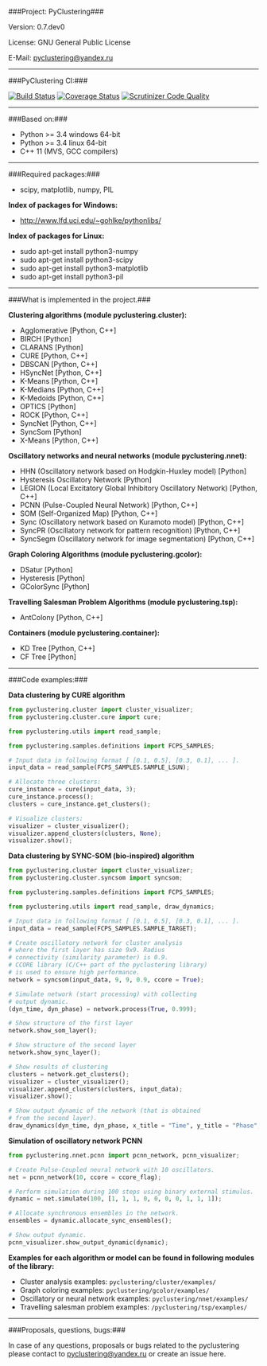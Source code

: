 ###Project: PyClustering###

Version: 0.7.dev0

License: GNU General Public License

E-Mail: pyclustering@yandex.ru

-------------------------------------------------

###PyClustering CI:###

[![Build Status](https://travis-ci.org/annoviko/pyclustering.svg?branch=master)](https://travis-ci.org/annoviko/pyclustering)
[![Coverage Status](https://coveralls.io/repos/github/annoviko/pyclustering/badge.svg?branch=master)](https://coveralls.io/github/annoviko/pyclustering?branch=master)
[![Scrutinizer Code Quality](https://scrutinizer-ci.com/g/annoviko/pyclustering/badges/quality-score.png?b=master)](https://scrutinizer-ci.com/g/annoviko/pyclustering/?branch=master)

------------------------------------------------

###Based on:###

- Python >= 3.4 windows 64-bit
- Python >= 3.4 linux 64-bit
- C++ 11 (MVS, GCC compilers)

------------------------------------------------

###Required packages:###

- scipy, matplotlib, numpy, PIL


**Index of packages for Windows:**

- http://www.lfd.uci.edu/~gohlke/pythonlibs/

**Index of packages for Linux:**
- sudo apt-get install python3-numpy
- sudo apt-get install python3-scipy
- sudo apt-get install python3-matplotlib
- sudo apt-get install python3-pil

------------------------------------------------

###What is implemented in the project.###

**Clustering algorithms (module pyclustering.cluster):**
- Agglomerative [Python, C++]
- BIRCH [Python]
- CLARANS [Python]
- CURE [Python, C++]
- DBSCAN [Python, C++]
- HSyncNet [Python, C++]
- K-Means [Python, C++]
- K-Medians [Python, C++]
- K-Medoids [Python, C++]
- OPTICS [Python]
- ROCK [Python, C++]
- SyncNet [Python, C++]
- SyncSom [Python]
- X-Means [Python, C++]

**Oscillatory networks and neural networks (module pyclustering.nnet):**
- HHN (Oscillatory network based on Hodgkin-Huxley model) [Python]
- Hysteresis Oscillatory Network [Python]
- LEGION (Local Excitatory Global Inhibitory Oscillatory Network) [Python, C++]
- PCNN (Pulse-Coupled Neural Network) [Python, C++]
- SOM (Self-Organized Map) [Python, C++]
- Sync (Oscillatory network based on Kuramoto model) [Python, C++]
- SyncPR (Oscillatory network for pattern recognition) [Python, C++]
- SyncSegm (Oscillatory network for image segmentation) [Python, C++]

**Graph Coloring Algorithms (module pyclustering.gcolor):**
- DSatur [Python]
- Hysteresis [Python]
- GColorSync [Python]

**Travelling Salesman Problem Algorithms (module pyclustering.tsp):**
- AntColony [Python, C++]

**Containers (module pyclustering.container):**
- KD Tree [Python, C++]
- CF Tree [Python]

------------------------------------------------

###Code examples:###

**Data clustering by CURE algorithm**
```python
from pyclustering.cluster import cluster_visualizer;
from pyclustering.cluster.cure import cure;

from pyclustering.utils import read_sample;

from pyclustering.samples.definitions import FCPS_SAMPLES;

# Input data in following format [ [0.1, 0.5], [0.3, 0.1], ... ].
input_data = read_sample(FCPS_SAMPLES.SAMPLE_LSUN);

# Allocate three clusters:
cure_instance = cure(input_data, 3);
cure_instance.process();
clusters = cure_instance.get_clusters();

# Visualize clusters:
visualizer = cluster_visualizer();
visualizer.append_clusters(clusters, None);
visualizer.show();
```

**Data clustering by SYNC-SOM (bio-inspired) algorithm**
```python
from pyclustering.cluster import cluster_visualizer;
from pyclustering.cluster.syncsom import syncsom;

from pyclustering.samples.definitions import FCPS_SAMPLES;

from pyclustering.utils import read_sample, draw_dynamics;

# Input data in following format [ [0.1, 0.5], [0.3, 0.1], ... ].
input_data = read_sample(FCPS_SAMPLES.SAMPLE_TARGET);

# Create oscillatory network for cluster analysis
# where the first layer has size 9x9. Radius
# connectivity (similarity parameter) is 0.9.
# CCORE library (C/C++ part of the pyclustering library)
# is used to ensure high performance.
network = syncsom(input_data, 9, 9, 0.9, ccore = True);

# Simulate network (start processing) with collecting
# output dynamic.
(dyn_time, dyn_phase) = network.process(True, 0.999);

# Show structure of the first layer
network.show_som_layer();

# Show structure of the second layer
network.show_sync_layer();

# Show results of clustering
clusters = network.get_clusters();
visualizer = cluster_visualizer();
visualizer.append_clusters(clusters, input_data);
visualizer.show();

# Show output dynamic of the network (that is obtained
# from the second layer).
draw_dynamics(dyn_time, dyn_phase, x_title = "Time", y_title = "Phase", y_lim = [0, 2 * 3.14]);
```

**Simulation of oscillatory network PCNN**
```python
from pyclustering.nnet.pcnn import pcnn_network, pcnn_visualizer;

# Create Pulse-Coupled neural network with 10 oscillators.
net = pcnn_network(10, ccore = ccore_flag);

# Perform simulation during 100 steps using binary external stimulus.
dynamic = net.simulate(100, [1, 1, 1, 0, 0, 0, 0, 1, 1, 1]);

# Allocate synchronous ensembles in the network.
ensembles = dynamic.allocate_sync_ensembles();

# Show output dynamic.
pcnn_visualizer.show_output_dynamic(dynamic); 
```

**Examples for each algorithm or model can be found in following modules of the library:**
- Cluster analysis examples: `pyclustering/cluster/examples/`
- Graph coloring examples: `pyclustering/gcolor/examples/`
- Oscillatory or neural network examples: `pyclustering/nnet/examples/`
- Travelling salesman problem examples: `/pyclustering/tsp/examples/`

------------------------------------------------

###Proposals, questions, bugs:###

In case of any questions, proposals or bugs related to the pyclustering please contact to pyclustering@yandex.ru or create an issue here.
